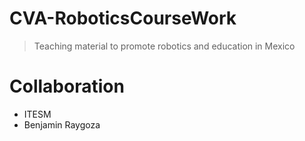 # CVA-RoboticsCourseWork
> Teaching material to promote robotics and education in Mexico

# Collaboration
- ITESM
- Benjamin Raygoza
